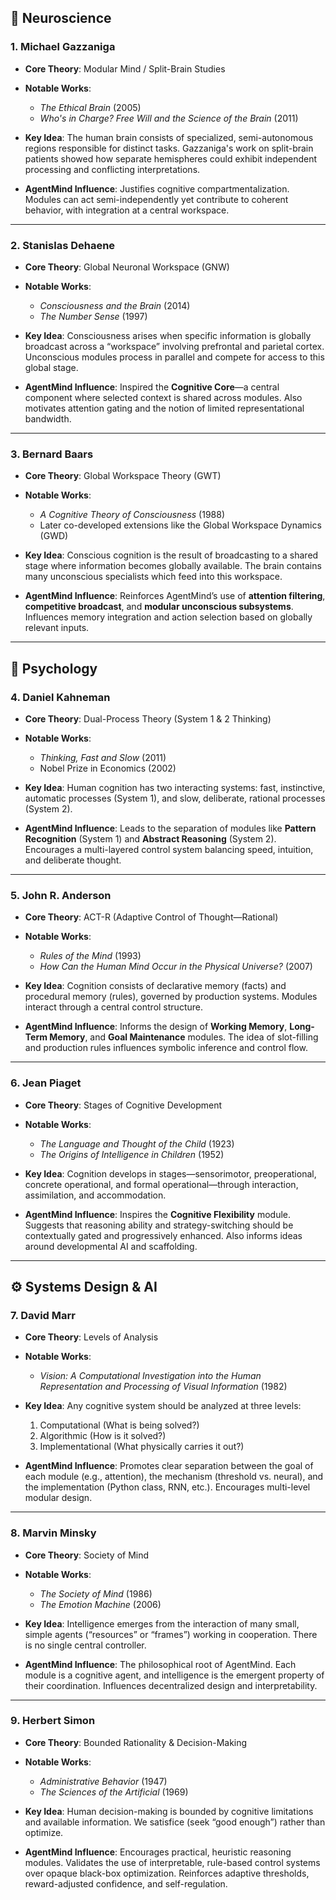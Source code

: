 ## 🧠 Neuroscience

### **1. Michael Gazzaniga**

* **Core Theory**: Modular Mind / Split-Brain Studies
* **Notable Works**:

  * *The Ethical Brain* (2005)
  * *Who's in Charge? Free Will and the Science of the Brain* (2011)
* **Key Idea**: The human brain consists of specialized, semi-autonomous regions responsible for distinct tasks. Gazzaniga's work on split-brain patients showed how separate hemispheres could exhibit independent processing and conflicting interpretations.
* **AgentMind Influence**: Justifies cognitive compartmentalization. Modules can act semi-independently yet contribute to coherent behavior, with integration at a central workspace.

---

### **2. Stanislas Dehaene**

* **Core Theory**: Global Neuronal Workspace (GNW)
* **Notable Works**:

  * *Consciousness and the Brain* (2014)
  * *The Number Sense* (1997)
* **Key Idea**: Consciousness arises when specific information is globally broadcast across a “workspace” involving prefrontal and parietal cortex. Unconscious modules process in parallel and compete for access to this global stage.
* **AgentMind Influence**: Inspired the **Cognitive Core**—a central component where selected context is shared across modules. Also motivates attention gating and the notion of limited representational bandwidth.

---

### **3. Bernard Baars**

* **Core Theory**: Global Workspace Theory (GWT)
* **Notable Works**:

  * *A Cognitive Theory of Consciousness* (1988)
  * Later co-developed extensions like the Global Workspace Dynamics (GWD)
* **Key Idea**: Conscious cognition is the result of broadcasting to a shared stage where information becomes globally available. The brain contains many unconscious specialists which feed into this workspace.
* **AgentMind Influence**: Reinforces AgentMind’s use of **attention filtering**, **competitive broadcast**, and **modular unconscious subsystems**. Influences memory integration and action selection based on globally relevant inputs.

---

## 🧠 Psychology

### **4. Daniel Kahneman**

* **Core Theory**: Dual-Process Theory (System 1 & 2 Thinking)
* **Notable Works**:

  * *Thinking, Fast and Slow* (2011)
  * Nobel Prize in Economics (2002)
* **Key Idea**: Human cognition has two interacting systems: fast, instinctive, automatic processes (System 1), and slow, deliberate, rational processes (System 2).
* **AgentMind Influence**: Leads to the separation of modules like **Pattern Recognition** (System 1) and **Abstract Reasoning** (System 2). Encourages a multi-layered control system balancing speed, intuition, and deliberate thought.

---

### **5. John R. Anderson**

* **Core Theory**: ACT-R (Adaptive Control of Thought—Rational)
* **Notable Works**:

  * *Rules of the Mind* (1993)
  * *How Can the Human Mind Occur in the Physical Universe?* (2007)
* **Key Idea**: Cognition consists of declarative memory (facts) and procedural memory (rules), governed by production systems. Modules interact through a central control structure.
* **AgentMind Influence**: Informs the design of **Working Memory**, **Long-Term Memory**, and **Goal Maintenance** modules. The idea of slot-filling and production rules influences symbolic inference and control flow.

---

### **6. Jean Piaget**

* **Core Theory**: Stages of Cognitive Development
* **Notable Works**:

  * *The Language and Thought of the Child* (1923)
  * *The Origins of Intelligence in Children* (1952)
* **Key Idea**: Cognition develops in stages—sensorimotor, preoperational, concrete operational, and formal operational—through interaction, assimilation, and accommodation.
* **AgentMind Influence**: Inspires the **Cognitive Flexibility** module. Suggests that reasoning ability and strategy-switching should be contextually gated and progressively enhanced. Also informs ideas around developmental AI and scaffolding.

---

## ⚙️ Systems Design & AI

### **7. David Marr**

* **Core Theory**: Levels of Analysis
* **Notable Works**:

  * *Vision: A Computational Investigation into the Human Representation and Processing of Visual Information* (1982)
* **Key Idea**: Any cognitive system should be analyzed at three levels:

  1. Computational (What is being solved?)
  2. Algorithmic (How is it solved?)
  3. Implementational (What physically carries it out?)
* **AgentMind Influence**: Promotes clear separation between the goal of each module (e.g., attention), the mechanism (threshold vs. neural), and the implementation (Python class, RNN, etc.). Encourages multi-level modular design.

---

### **8. Marvin Minsky**

* **Core Theory**: Society of Mind
* **Notable Works**:

  * *The Society of Mind* (1986)
  * *The Emotion Machine* (2006)
* **Key Idea**: Intelligence emerges from the interaction of many small, simple agents (“resources” or “frames”) working in cooperation. There is no single central controller.
* **AgentMind Influence**: The philosophical root of AgentMind. Each module is a cognitive agent, and intelligence is the emergent property of their coordination. Influences decentralized design and interpretability.

---

### **9. Herbert Simon**

* **Core Theory**: Bounded Rationality & Decision-Making
* **Notable Works**:

  * *Administrative Behavior* (1947)
  * *The Sciences of the Artificial* (1969)
* **Key Idea**: Human decision-making is bounded by cognitive limitations and available information. We satisfice (seek “good enough”) rather than optimize.
* **AgentMind Influence**: Encourages practical, heuristic reasoning modules. Validates the use of interpretable, rule-based control systems over opaque black-box optimization. Reinforces adaptive thresholds, reward-adjusted confidence, and self-regulation.
